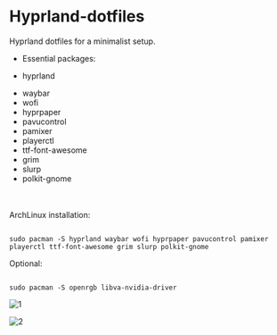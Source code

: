 # Hyprland-dotfiles

Hyprland dotfiles for a minimalist setup.

- Essential packages:
* hyprland
+ waybar
+ wofi
+ hyprpaper
+ pavucontrol
+ pamixer
+ playerctl
+ ttf-font-awesome
+ grim
+ slurp
+ polkit-gnome

<br><br>
ArchLinux installation:
```

sudo pacman -S hyprland waybar wofi hyprpaper pavucontrol pamixer playerctl ttf-font-awesome grim slurp polkit-gnome 
```

Optional:
```

sudo pacman -S openrgb libva-nvidia-driver
```



![1](https://github.com/user-attachments/assets/69e99ffc-b066-4988-b572-da718e0548bb)


![2](https://github.com/user-attachments/assets/25a10162-436d-4085-871f-960841a9844f)

